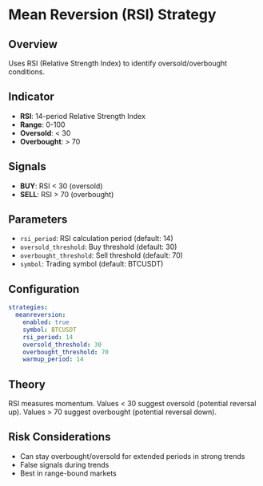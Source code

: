 # Mean Reversion (RSI) Strategy

## Overview
Uses RSI (Relative Strength Index) to identify oversold/overbought conditions.

## Indicator
- **RSI**: 14-period Relative Strength Index
- **Range**: 0-100
- **Oversold**: < 30
- **Overbought**: > 70

## Signals
- **BUY**: RSI < 30 (oversold)
- **SELL**: RSI > 70 (overbought)

## Parameters
- `rsi_period`: RSI calculation period (default: 14)
- `oversold_threshold`: Buy threshold (default: 30)
- `overbought_threshold`: Sell threshold (default: 70)
- `symbol`: Trading symbol (default: BTCUSDT)

## Configuration
```yaml
strategies:
  meanreversion:
    enabled: true
    symbol: BTCUSDT
    rsi_period: 14
    oversold_threshold: 30
    overbought_threshold: 70
    warmup_period: 14
```

## Theory
RSI measures momentum. Values < 30 suggest oversold (potential reversal up).
Values > 70 suggest overbought (potential reversal down).

## Risk Considerations
- Can stay overbought/oversold for extended periods in strong trends
- False signals during trends
- Best in range-bound markets
